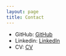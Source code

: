 ```yaml
---
layout: page
title: Contact
---
```


- GitHub: [GitHub](https://github.com/mimiyufanyou)
- Linkedin: [LinkedIn](https://www.linkedin.com/in/mimi-yufan-you/)
- CV: [CV](https://github.com/mimiyufanyou/mimiyufanyou.github.io/blob/cfe26f07ffdb81747116d4c2be609a0140decd7a/assets/MIMI%20YUFAN%20YOU%20-%20CV%20-%2020221228.pdf)


